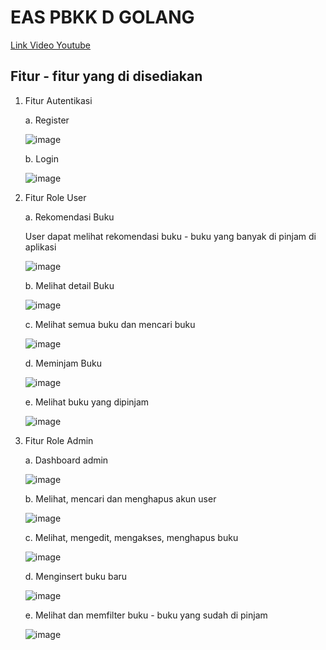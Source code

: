 # EAS PBKK D GOLANG

[Link Video Youtube](https://youtu.be/ePNUtqkXK3I)

## Fitur - fitur yang di disediakan

1. Fitur Autentikasi
   
   a. Register
   
      ![image](https://github.com/user-attachments/assets/16bef730-1915-4069-830f-240e2dd14abb)
   
   b. Login
   
      ![image](https://github.com/user-attachments/assets/7a0b1a01-d19c-43a6-a8a7-17014d2b016c)

2. Fitur Role User

   a. Rekomendasi Buku

      User dapat melihat rekomendasi buku - buku yang banyak di pinjam di aplikasi
   
      ![image](https://github.com/user-attachments/assets/2847e181-4c18-495a-8a87-8d1a58e713b8)

   b. Melihat detail Buku

      ![image](https://github.com/user-attachments/assets/f7849596-c146-427d-9f1a-93be4c768821)

   c. Melihat semua buku dan mencari buku

      ![image](https://github.com/user-attachments/assets/d247642a-8867-4fc9-8d48-3430e9bc1359)

   d. Meminjam Buku
   
      ![image](https://github.com/user-attachments/assets/4fc2201a-6c97-4f4e-850c-394d2e5e250b)

   e. Melihat buku yang dipinjam

      ![image](https://github.com/user-attachments/assets/c2a4805a-5039-4ee0-a919-16024f2e5071)

3. Fitur Role Admin

   a. Dashboard admin
   
      ![image](https://github.com/user-attachments/assets/4a0e73a4-7c33-4cd7-9779-823ef053e865)

   b. Melihat, mencari dan menghapus akun user
   
      ![image](https://github.com/user-attachments/assets/69bd6939-e460-41a6-8e57-fea49bc14c18)

   c. Melihat, mengedit, mengakses, menghapus buku

      ![image](https://github.com/user-attachments/assets/7264b1ac-090c-49cf-8aa4-cc59535f3e70)

   d. Menginsert buku baru

      ![image](https://github.com/user-attachments/assets/ab5d50f0-7182-4f98-bf7e-9cdeacc3e206)

   e. Melihat dan memfilter buku - buku yang sudah di pinjam

      ![image](https://github.com/user-attachments/assets/9dabbc96-12ae-4ad3-b777-2d6aa1fe1033)










      


